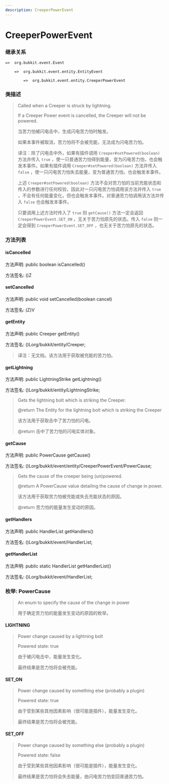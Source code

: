 ```yaml
---
description: CreeperPowerEvent
---
```


# CreeperPowerEvent

### 继承关系

    =>  org.bukkit.event.Event

        =>  org.bukkit.event.entity.EntityEvent

            =>  org.bukkit.event.entity.CreeperPowerEvent

### 类描述

> Called when a Creeper is struck by lightning.
>
> If a Creeper Power event is cancelled, the Creeper will not be powered.
>
> 当苦力怕被闪电击中，生成闪电苦力怕时触发。
>
> 如果本事件被取消，苦力怕将不会被充能，无法成为闪电苦力怕。
>
> 译注：除了闪电击中外，如果有插件调用 `Creeper#setPowered(boolean)` 方法并传入 `true` ，使一只普通苦力怕得到能量，变为闪电苦力怕，也会触发本事件。如果有插件调用 `Creeper#setPowered(boolean)` 方法并传入 `false` ，使一只闪电苦力怕失去能量，变为普通苦力怕，也会触发本事件。
>
> 上述 `Creeper#setPowered(boolean)` 方法不会对苦力怕的当前充能状态和传入的参数进行任何校验，因此对一只闪电苦力怕调用该方法并传入 `true` ，不会有任何能量变化，但也会触发本事件。对普通苦力怕调用该方法并传入 `false` 也会触发本事件。
> 
> 只要调用上述方法时传入了 `true` 则 `getCause()` 方法一定会返回 `CreeperPowerEvent.SET_ON` ，无关于苦力怕原先的状态。传入 `false` 则一定会得到 `CreeperPowerEvent.SET_OFF` ，也无关于苦力怕原先的状态。

### 方法列表

#### isCancelled

方法声明: public boolean isCancelled()

方法签名: ()Z

#### setCancelled

方法声明: public void setCancelled(boolean cancel)

方法签名: (Z)V

#### getEntity

方法声明: public Creeper getEntity()

方法签名: ()Lorg/bukkit/entity/Creeper;

> 译注：无文档。该方法用于获取被充能的苦力怕。

#### getLightning

方法声明: public LightningStrike getLightning()

方法签名: ()Lorg/bukkit/entity/LightningStrike;

> Gets the lightning bolt which is striking the Creeper.
>
> @return The Entity for the lightning bolt which is striking the Creeper
>
> 该方法用于获取击中了苦力怕的闪电。
>
> @return 击中了苦力怕的闪电实体对象。

#### getCause

方法声明: public PowerCause getCause()

方法签名: ()Lorg/bukkit/event/entity/CreeperPowerEvent/PowerCause;

> Gets the cause of the creeper being (un)powered.
>
> @return A PowerCause value detailing the cause of change in power.
>
> 该方法用于获取苦力怕被充能或失去充能状态的原因。
>
> @return 苦力怕的能量发生变动的原因。

#### getHandlers

方法声明: public HandlerList getHandlers()

方法签名: ()Lorg/bukkit/event/HandlerList;

#### getHandlerList

方法声明: public static HandlerList getHandlerList()

方法签名: ()Lorg/bukkit/event/HandlerList;

### 枚举: PowerCause

> An enum to specify the cause of the change in power
>
> 用于确定苦力怕的能量发生变动的原因的枚举。

#### LIGHTNING

> Power change caused by a lightning bolt
>
> Powered state: true
>
> 由于被闪电击中，能量发生变化。
>
> 最终结果是苦力怕将会被充能。

#### SET_ON

> Power change caused by something else (probably a plugin)
>
> Powered state: true
>
> 由于受到某些其他因素影响（很可能是插件），能量发生变化。
>
> 最终结果是苦力怕将会被充能。

#### SET_OFF

> Power change caused by something else (probably a plugin)
>
> Powered state: false
>
> 由于受到某些其他因素影响（很可能是插件），能量发生变化。
>
> 最终结果是苦力怕将会失去能量，由闪电苦力怕变回普通苦力怕。